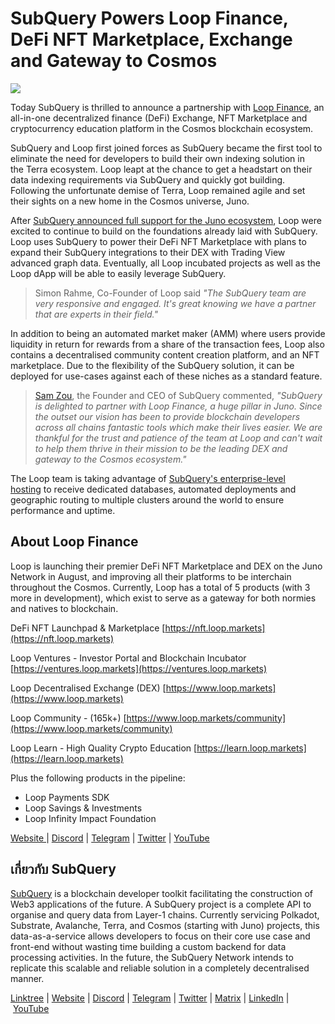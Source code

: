 # SubQuery Powers Loop Finance, DeFi NFT Marketplace, Exchange and Gateway to Cosmos

![](https://miro.medium.com/max/700/0*1YBuIhMuaf795mdy)

Today SubQuery is thrilled to announce a partnership with [Loop Finance](https://www.loop.markets/), an all-in-one decentralized finance (DeFi) Exchange, NFT Marketplace and cryptocurrency education platform in the Cosmos blockchain ecosystem.

SubQuery and Loop first joined forces as SubQuery became the first tool to eliminate the need for developers to build their own indexing solution in the Terra ecosystem. Loop leapt at the chance to get a headstart on their data indexing requirements via SubQuery and quickly got building. Following the unfortunate demise of Terra, Loop remained agile and set their sights on a new home in the Cosmos universe, Juno.

After [SubQuery announced full support for the Juno ecosystem](../blogs/20220609-juno-cosmos.md), Loop were excited to continue to build on the foundations already laid with SubQuery. Loop uses SubQuery to power their DeFi NFT Marketplace with plans to expand their SubQuery integrations to their DEX with Trading View advanced graph data. Eventually, all Loop incubated projects as well as the Loop dApp will be able to easily leverage SubQuery.

> Simon Rahme, Co-Founder of Loop said _"The SubQuery team are very responsive and engaged. It's great knowing we have a partner that are experts in their field."_

In addition to being an automated market maker (AMM) where users provide liquidity in return for rewards from a share of the transaction fees, Loop also contains a decentralised community content creation platform, and an NFT marketplace. Due to the flexibility of the SubQuery solution, it can be deployed for use-cases against each of these niches as a standard feature.

> [Sam Zou](https://twitter.com/zoujialiu), the Founder and CEO of SubQuery commented, *"SubQuery is delighted to partner with Loop Finance, a huge pillar in Juno. Since the outset our vision has been to provide blockchain developers across all chains fantastic tools which make their lives easier. We are thankful for the trust and patience of the team at Loop and can't wait to help them thrive in their mission to be the leading DEX and gateway to the Cosmos ecosystem."*

The Loop team is taking advantage of [SubQuery's enterprise-level hosting](../blogs/20211228-enterprise-hosted.md) to receive dedicated databases, automated deployments and geographic routing to multiple clusters around the world to ensure performance and uptime.

## About Loop Finance

Loop is launching their premier DeFi NFT Marketplace and DEX on the Juno Network in August, and improving all their platforms to be interchain throughout the Cosmos. Currently, Loop has a total of 5 products (with 3 more in development), which exist to serve as a gateway for both normies and natives to blockchain.

DeFi NFT Launchpad & Marketplace [https://nft.loop.markets](https://nft.loop.markets)

Loop Ventures - Investor Portal and Blockchain Incubator [https://ventures.loop.markets](https://ventures.loop.markets)

Loop Decentralised Exchange (DEX) [https://www.loop.markets](https://www.loop.markets)

Loop Community - (165k+) [https://www.loop.markets/community](https://www.loop.markets/community)

Loop Learn - High Quality Crypto Education [https://learn.loop.markets](https://learn.loop.markets)

Plus the following products in the pipeline:

- Loop Payments SDK
- Loop Savings & Investments
- Loop Infinity Impact Foundation

[Website ](https://www.loop.markets/)| [Discord](https://discord.com/invite/loopfinance) | [Telegram](https://t.me/loopfinance) | [Twitter](https://twitter.com/loop_finance) | [YouTube](https://www.youtube.com/channel/UCecsvrIVwT-bgy6-lDIEBTQ)

## เกี่ยวกับ SubQuery

[SubQuery](https://subquery.network/) is a blockchain developer toolkit facilitating the construction of Web3 applications of the future. A SubQuery project is a complete API to organise and query data from Layer-1 chains. Currently servicing Polkadot, Substrate, Avalanche, Terra, and Cosmos (starting with Juno) projects, this data-as-a-service allows developers to focus on their core use case and front-end without wasting time building a custom backend for data processing activities. In the future, the SubQuery Network intends to replicate this scalable and reliable solution in a completely decentralised manner.

​​[Linktree](https://linktr.ee/subquerynetwork) | [Website](https://subquery.network/) | [Discord](https://discord.com/invite/78zg8aBSMG) | [Telegram](https://t.me/subquerynetwork) | [Twitter](https://twitter.com/subquerynetwork) | [Matrix](https://matrix.to/#/#subquery:matrix.org) | [LinkedIn](https://www.linkedin.com/company/subquery) | [YouTube](https://www.youtube.com/channel/UCi1a6NUUjegcLHDFLr7CqLw)
